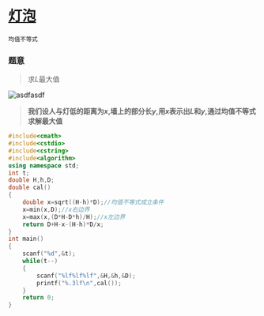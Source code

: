 # [灯泡](http://acm.zju.edu.cn/onlinejudge/showProblem.do?problemCode=3203)

`均值不等式`
### 题意
> 求$L$最大值
> 

![asdfasdf](http://acm.zju.edu.cn/onlinejudge/showImage.do?name=light_bulb_1037_ddd01.gif)

> **我们设人与灯低的距离为$x$,墙上的部分长$y$,用$x$表示出$L$和$y$,通过均值不等式求解最大值**

```cpp
#include<cmath>
#include<cstdio>
#include<cstring>
#include<algorithm>
using namespace std;
int t;
double H,h,D;
double cal()
{
	double x=sqrt((H-h)*D);//均值不等式成立条件
	x=min(x,D);//x右边界
	x=max(x,(D*H-D*h)/H);//x左边界
	return D+H-x-(H-h)*D/x;
}
int main()
{
	scanf("%d",&t);
	while(t--)
	{
		scanf("%lf%lf%lf",&H,&h,&D);
		printf("%.3lf\n",cal());
	}
	return 0;
}
```
<!--stackedit_data:
eyJoaXN0b3J5IjpbLTE5MTM4MzgyMThdfQ==
-->